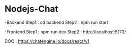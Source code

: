 # Nodejs-Chat

-Backend
Step1 : cd backend
Step2 : npm run start

-Frontend
Step1 : npm run dev
Step2 : http://localhost:5173/

DOC : https://chatengine.io/docs/react/v1
